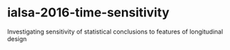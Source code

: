 # ialsa-2016-time-sensitivity
Investigating sensitivity of statistical conclusions to features of longitudinal design
